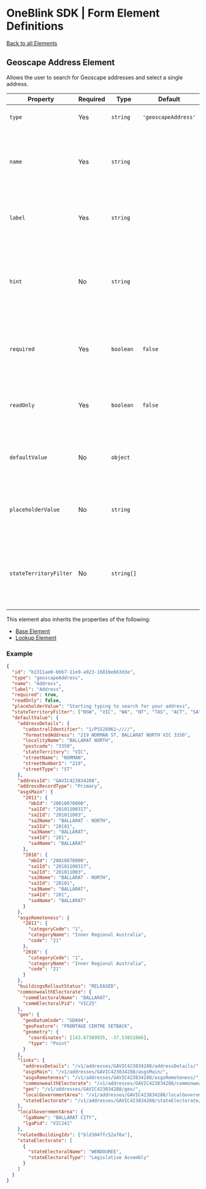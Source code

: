 # OneBlink SDK | Form Element Definitions

[Back to all Elements](./README.md)

## Geoscape Address Element

Allows the user to search for Geoscape addresses and select a single address.

| Property               | Required | Type       | Default             | Description                                                                                                                 |
| ---------------------- | -------- | ---------- | ------------------- | --------------------------------------------------------------------------------------------------------------------------- |
| `type`                 | Yes      | `string`   | `'geoscapeAddress'` | The type of Form Element.                                                                                                   |
| `name`                 | Yes      | `string`   |                     | The key that will be assigned a value in the submission data when the form is submitted.                                    |
| `label`                | Yes      | `string`   |                     | Display text presented to the user above the input by default.                                                              |
| `hint`                 | No       | `string`   |                     | A hint triggered by an icon tooltip to be displayed when hovering beside the element label.                                 |
| `required`             | Yes      | `boolean`  | `false`             | Determine if this element requires an option to be selected (`true`) or not (`false`).                                      |
| `readOnly`             | Yes      | `boolean`  | `false`             | Determine if this selected option be changed by the user (`false`) or not (`true`).                                         |
| `defaultValue`         | No       | `object`   |                     | The result of the [Geoscape Address Details service](https://psma.docs.stoplight.io/apiReference/addresses/address/address) |
| `placeholderValue`     | No       | `string`   |                     | The content to appear in the form control when the form control is empty.                                                   |
| `stateTerritoryFilter` | No       | `string[]` |                     | An array of Australian State and/or Territory abbreviations that the search should be limited to.                           |

This element also inherits the properties of the following:

- [Base Element](./base-element.md)
- [Lookup Element](./lookup-element.md)

### Example

```json
{
  "id": "b1311ae0-6bb7-11e9-a923-1681be663d3e",
  "type": "geoscapeAddress",
  "name": "Address",
  "label": "Address",
  "required": true,
  "readOnly": false,
  "placeholderValue": "Starting typing to search for your address",
  "stateTerritoryFilter": ["NSW", "VIC", "WA", "NT", "TAS", "ACT", "SA", "QLD"],
  "defaultValue": {
    "addressDetails": {
      "cadastralIdentifier": "1/PS528961~////",
      "formattedAddress": "219 NORMAN ST, BALLARAT NORTH VIC 3350",
      "localityName": "BALLARAT NORTH",
      "postcode": "3350",
      "stateTerritory": "VIC",
      "streetName": "NORMAN",
      "streetNumber1": "219",
      "streetType": "ST"
    },
    "addressId": "GAVIC423834288",
    "addressRecordType": "Primary",
    "asgsMain": {
      "2011": {
        "mbId": "20010870000",
        "sa1Id": "20101100317",
        "sa2Id": "201011003",
        "sa2Name": "BALLARAT - NORTH",
        "sa3Id": "20101",
        "sa3Name": "BALLARAT",
        "sa4Id": "201",
        "sa4Name": "BALLARAT"
      },
      "2016": {
        "mbId": "20010870000",
        "sa1Id": "20101100317",
        "sa2Id": "201011003",
        "sa2Name": "BALLARAT - NORTH",
        "sa3Id": "20101",
        "sa3Name": "BALLARAT",
        "sa4Id": "201",
        "sa4Name": "BALLARAT"
      }
    },
    "asgsRemoteness": {
      "2011": {
        "categoryCode": "1",
        "categoryName": "Inner Regional Australia",
        "code": "21"
      },
      "2016": {
        "categoryCode": "1",
        "categoryName": "Inner Regional Australia",
        "code": "21"
      }
    },
    "buildingsRolloutStatus": "RELEASED",
    "commonwealthElectorate": {
      "commElectoralName": "BALLARAT",
      "commElectoralPid": "VIC25"
    },
    "geo": {
      "geoDatumCode": "GDA94",
      "geoFeature": "FRONTAGE CENTRE SETBACK",
      "geometry": {
        "coordinates": [143.87309935, -37.53831866],
        "type": "Point"
      }
    },
    "links": {
      "addressDetails": "/v1/addresses/GAVIC423834288/addressDetails/",
      "asgsMain": "/v1/addresses/GAVIC423834288/asgsMain/",
      "asgsRemoteness": "/v1/addresses/GAVIC423834288/asgsRemoteness/",
      "commonwealthElectorate": "/v1/addresses/GAVIC423834288/commonwealthElectorate/",
      "geo": "/v1/addresses/GAVIC423834288/geo/",
      "localGovernmentArea": "/v1/addresses/GAVIC423834288/localGovernmentArea/",
      "stateElectorate": "/v1/addresses/GAVIC423834288/stateElectorate/"
    },
    "localGovernmentArea": {
      "lgaName": "BALLARAT CITY",
      "lgaPid": "VIC241"
    },
    "relatedBuildingIds": ["bld304ffc52af0a"],
    "stateElectorate": [
      {
        "stateElectoralName": "WENDOUREE",
        "stateElectoralType": "Legislative Assembly"
      }
    ]
  }
}
```
